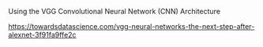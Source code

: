 Using the VGG Convolutional Neural Network (CNN) Architecture

https://towardsdatascience.com/vgg-neural-networks-the-next-step-after-alexnet-3f91fa9ffe2c
